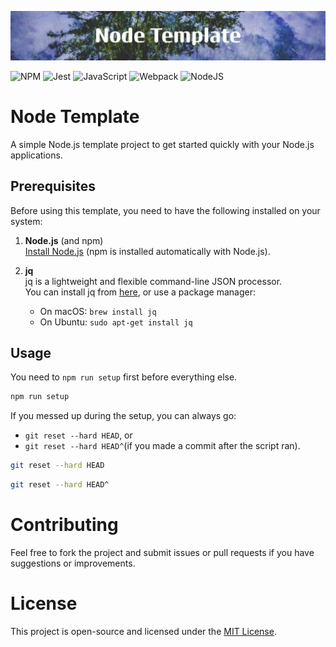 ![Node Template](assets/banner.png)

![NPM](https://img.shields.io/badge/NPM-%23CB3837.svg?style=for-the-badge&logo=npm&logoColor=white)
![Jest](https://img.shields.io/badge/-jest-%23C21325?style=for-the-badge&logo=jest&logoColor=white)
![JavaScript](https://img.shields.io/badge/javascript-%23323330.svg?style=for-the-badge&logo=javascript&logoColor=%23F7DF1E)
![Webpack](https://img.shields.io/badge/webpack-%238DD6F9.svg?style=for-the-badge&logo=webpack&logoColor=black)
![NodeJS](https://img.shields.io/badge/node.js-6DA55F?style=for-the-badge&logo=node.js&logoColor=white)

# Node Template

A simple Node.js template project to get started quickly with your Node.js applications.

## Prerequisites

Before using this template, you need to have the following installed on your system:

1. **Node.js** (and npm)  
   [Install Node.js](https://nodejs.org/) (npm is installed automatically with Node.js).

2. **jq**  
   jq is a lightweight and flexible command-line JSON processor.  
   You can install jq from [here](https://stedolan.github.io/jq/download/), or use a package manager:
   - On macOS: `brew install jq`
   - On Ubuntu: `sudo apt-get install jq`

## Usage

You need to `npm run setup` first before everything else.

```bash
npm run setup
```

If you messed up during the setup, you can always go:
- `git reset --hard HEAD`, or
- `git reset --hard HEAD^`(if you made a commit after the script ran).

```bash
git reset --hard HEAD
```

```bash
git reset --hard HEAD^
```

# Contributing

Feel free to fork the project and submit issues or pull requests if you have suggestions or improvements.

# License

This project is open-source and licensed under the [MIT License](LICENSE).

